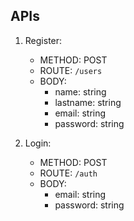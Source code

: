 ## APIs

1. Register:

   - METHOD: POST
   - ROUTE: `/users`
   - BODY:
     - name: string
     - lastname: string
     - email: string
     - password: string

2. Login:

   - METHOD: POST
   - ROUTE: `/auth`
   - BODY:
     - email: string
     - password: string
